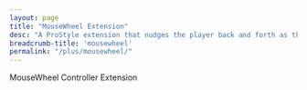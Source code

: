 ```yaml
---
layout: page
title: "MouseWheel Extension"
desc: "A ProStyle extension that nudges the player back and forth as the user spins a mouse wheel."
breadcrumb-title: 'mousewheel'
permalink: "/plus/mousewheel/"
---
```


<p class="teaser" markdown="1">
MouseWheel Controller Extension
</p>